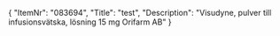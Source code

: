 {
  "ItemNr": "083694",
  "Title": "test",
  "Description": "Visudyne, pulver till infusionsvätska, lösning 15 mg Orifarm AB"
}